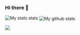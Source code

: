 ### Hi there 👋
![My stats stats](https://github-readme-stats.vercel.app/api?username=VentsislavAntov&show_icons=true&theme=radical)
<img align="center" src="https://github-readme-streak-stats.herokuapp.com?user=VentsislavAntov&theme=vue-dark&hide_border=true&date_format=M%20j%5B%2C%20Y%5D" alt="My github stats" />

<img align="center" src="https://github-readme-stats.vercel.app/api/top-langs/?username=VentsislavAntov&layout=compact&theme=cobalt&hide_border=true" />


